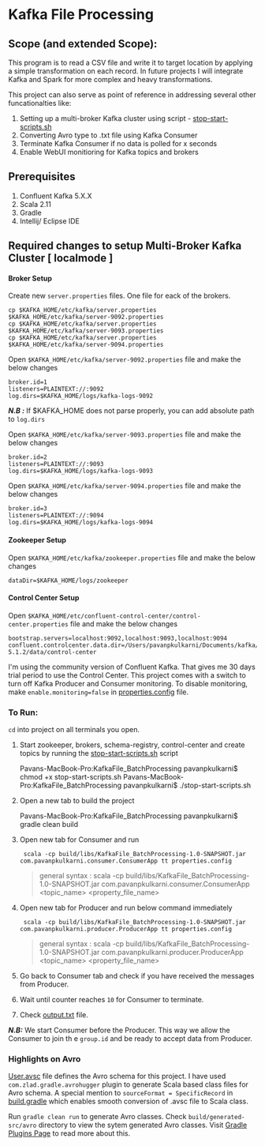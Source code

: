 # Kafka File Processing 

## Scope (and extended Scope):

This program is to read a CSV file and write it to target location by applying a simple transformation on each record. In future projects I will integrate Kafka and Spark for more complex and heavy transformations. 

This project can also serve as point of reference in addressing several other funcationalties like:
1. Setting up a multi-broker Kafka cluster using script - [stop-start-scripts.sh](https://github.com/pavanpkulkarni/KafkaFile_BatchProcessing/blob/master/stop-start-scripts.sh)
2. Converting Avro type to .txt file using Kafka Consumer
3. Terminate Kafka Consumer if no data is polled for x seconds 
4. Enable WebUI monitioring for Kafka topics and brokers

## Prerequisites
1. Confluent Kafka 5.X.X
2. Scala 2.11
4. Gradle
3. Intellij/ Eclipse IDE

## Required changes to setup Multi-Broker Kafka Cluster [ localmode ]

#### Broker Setup
Create new `server.properties` files. One file for eack of the brokers.

    cp $KAFKA_HOME/etc/kafka/server.properties $KAFKA_HOME/etc/kafka/server-9092.properties   
    cp $KAFKA_HOME/etc/kafka/server.properties $KAFKA_HOME/etc/kafka/server-9093.properties   
    cp $KAFKA_HOME/etc/kafka/server.properties $KAFKA_HOME/etc/kafka/server-9094.properties 

Open `$KAFKA_HOME/etc/kafka/server-9092.properties` file and make the below changes
  
    broker.id=1  
    listeners=PLAINTEXT://:9092  
    log.dirs=$KAFKA_HOME/logs/kafka-logs-9092  

***N.B :*** If $KAFKA_HOME does not parse properly, you can add absolute path to `log.dirs`

Open `$KAFKA_HOME/etc/kafka/server-9093.properties` file and make the below changes

    broker.id=2  
    listeners=PLAINTEXT://:9093  
    log.dirs=$KAFKA_HOME/logs/kafka-logs-9093

Open `$KAFKA_HOME/etc/kafka/server-9094.properties` file and make the below changes

    broker.id=3  
    listeners=PLAINTEXT://:9094  
    log.dirs=$KAFKA_HOME/logs/kafka-logs-9094

#### Zookeeper Setup
Open `$KAFKA_HOME/etc/kafka/zookeeper.properties` file and make the below changes

    dataDir=$KAFKA_HOME/logs/zookeeper

#### Control Center Setup
Open `$KAFKA_HOME/etc/confluent-control-center/control-center.properties` file and make the below changes

    bootstrap.servers=localhost:9092,localhost:9093,localhost:9094
    confluent.controlcenter.data.dir=/Users/pavanpkulkarni/Documents/kafka/confluent-5.1.2/data/control-center

I'm using the community version of Confluent Kafka. That gives me 30 days trial period to use the Control Center. This project comes with a switch to turn off Kafka Producer and Consumer monitoring. To disable monitoring, make `enable.monitoring=false` in [properties.config](https://github.com/pavanpkulkarni/KafkaFile_BatchProcessing/blob/master/properties.config) file.


### To Run:

`cd` into project on all terminals you open.

1. Start zookeeper, brokers, schema-registry, control-center and create topics by running the [stop-start-scripts.sh](https://github.com/pavanpkulkarni/KafkaFile_BatchProcessing/blob/master/stop-start-scripts.sh) script
    
    Pavans-MacBook-Pro:KafkaFile_BatchProcessing pavanpkulkarni$ chmod +x stop-start-scripts.sh
    Pavans-MacBook-Pro:KafkaFile_BatchProcessing pavanpkulkarni$ ./stop-start-scripts.sh

2. Open a new tab to build the project  

    Pavans-MacBook-Pro:KafkaFile_BatchProcessing pavanpkulkarni$ gradle clean build

3. Open new tab for Consumer and run 

        scala -cp build/libs/KafkaFile_BatchProcessing-1.0-SNAPSHOT.jar com.pavanpkulkarni.consumer.ConsumerApp tt properties.config

    >general syntax : scala -cp build/libs/KafkaFile_BatchProcessing-1.0-SNAPSHOT.jar com.pavanpkulkarni.consumer.ConsumerApp <topic_name> <property_file_name>

4. Open new tab for Producer and run below command immediately

        scala -cp build/libs/KafkaFile_BatchProcessing-1.0-SNAPSHOT.jar com.pavanpkulkarni.producer.ProducerApp tt properties.config

    >general syntax : scala -cp build/libs/KafkaFile_BatchProcessing-1.0-SNAPSHOT.jar com.pavanpkulkarni.producer.ProducerApp <topic_name> <property_file_name> 

5. Go back to Consumer tab and check if you have received the messages from Producer.
6. Wait until counter reaches `10` for Consumer to terminate.
7. Check [output.txt](https://github.com/pavanpkulkarni/KafkaFile_BatchProcessing/blob/master/output.txt) file.

***N.B:*** We start Consumer before the Producer. This way we allow the Consumer to join th e `group.id` and be ready to accept data from Producer.

### Highlights on Avro 

[User.avsc](https://github.com/pavanpkulkarni/KafkaFile_BatchProcessing/blob/master/src/main/avro/com/pavanpkulkarni/schema/User.avsc) file defines the Avro schema for this project. I have used `com.zlad.gradle.avrohugger` plugin to generate Scala based class files for Avro schema. A special mention to `sourceFormat = SpecificRecord` in [build.gradle](https://github.com/pavanpkulkarni/KafkaFile_BatchProcessing/blob/master/build.gradle) which enables smooth conversion of .avsc file to Scala class. 

Run `gradle clean run` to generate Avro classes. Check `build/generated-src/avro` directory to view the sytem generated Avro classes. Visit [Gradle Plugins Page](https://plugins.gradle.org/plugin/com.zlad.gradle.avrohugger) to read more about this.
